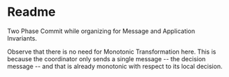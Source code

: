 # Readme

Two Phase Commit while organizing for Message and Application Invariants.

Observe that there is no need for Monotonic Transformation here. This is because the
coordinator only sends a single message -- the decision message -- and that is already
monotonic with respect to its local decision.
